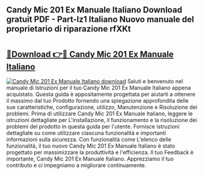## Candy Mic 201 Ex Manuale Italiano Download gratuit PDF - Part-lz1 Italiano Nuovo manuale del proprietario di riparazione rfXKt

# <h2><a href="http://dfb0hi.blite.top/?on=Candy+Mic+201+Ex+Manuale+Italiano">🔗Download 👉🔴 Candy Mic 201 Ex Manuale Italiano</a></h2>

[![Candy Mic 201 Ex Manuale Italiano download](https://i.imgur.com/lujVjoI.png)](http://dfb0hi.blite.top/?on=Candy+Mic+201+Ex+Manuale+Italiano)
Saluti e benvenuto nel manuale di Istruzioni per il tuo Candy Mic 201 Ex Manuale Italiano appena acquistato. Questa guida è appositamente progettata per aiutarti a ottenere il massimo dal tuo Prodotto fornendo una spiegazione approfondita delle sue caratteristiche, configurazione, utilizzo, Manutenzione e Risoluzione dei problemi. Prima di utilizzare Candy Mic 201 Ex Manuale Italiano, leggere le istruzioni dettagliate per L'installazione, il funzionamento e la risoluzione dei problemi del prodotto in questa guida per l'utente. Fornisce istruzioni dettagliate su come utilizzare ciascuna funzionalità e importanti informazioni sulla sicurezza. Con funzionalità come L'elenco delle funzionalità, il tuo nuovo Candy Mic 201 Ex Manuale Italiano è stato progettato per massimizzare la produttività e l'efficienza. Il tuo Feedback è importante, Candy Mic 201 Ex Manuale Italiano. Apprezziamo il tuo contributo e ci impegniamo a migliorare continuamente.
